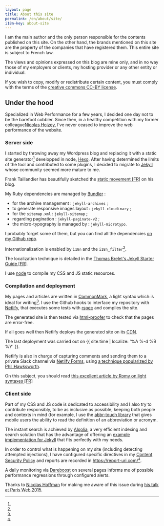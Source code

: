```yaml
---
layout: page
title: About this site
permalink: /en/about/site/
i18n-key: about-site
---
```


I am the main author and the only person responsible for the contents published
on this site. On the other hand, the brands mentioned on this site are the
property of the companies that have registered them. This entire site is subject
to French law.

The views and opinions expressed on this blog are mine only, and in no way those
of my employers or clients, my hosting provider or any other entity or
individual.

If you wish to copy, modify or redistribute certain content, you must comply
with the terms of the
[creative commons CC-BY license](http://creativecommons.org/licenses/by/3.0/).

## Under the hood

Specialized in Web Performance for a few years, I decided one day not to be the
barefoot cobbler. Since then, in a healthy competition with my former
colleague[Nicolas Hoizey](http://nicolas-hoizey.com/), I've never ceased to
improve the web performance of the website.

### Server side

I started by throwing away my Wordpress blog and replacing it with a static site
generator[^static] developped in node, [Hexo](https://github.com/hexojs/hexo).
After having determined the limits of the tool and contributed to some plugins,
I decided to migrate to [Jekyll](https://jekyllrb.com/) whose community seemed
more mature to me.

[^static]:

  Frank Taillandier has beautifully sketched the
  [static movement [FR]](http://frank.taillandier.me/2016/03/08/les-gestionnaires-de-contenu-statique/)
  on his blog.

My Ruby dependencies are managed by [Bundler](http://bundler.io/) :

- for the archive management : `jekyll-archives` ;
- to generate responsive images layout : `jekyll-cloudinary` ;
- for the `sitemap.xml` : `jekyll-sitemap` ;
- regarding pagination : `jekyll-paginate-v2` ;
- the micro-typography is managed by : `jekyll-microtypo`.

I probably forget some of them, but you can find all the dependencies
[on my Github repo](https://github.com/borisschapira/borisschapira.com/blob/master/Gemfile 'Jekyll code for BorisSchapira.com').

Internationalization is enabled by `i18n` and the `i18n_filter`[^2].

[^2]:

  The localization technique is detailed in the
  [Thomas Brelet's Jekyll Starter Guide [FR]](http://www.toam.fr/20-05-2013-guide-demarrage-jekyll/#localiser-jekyll).

I use [node](https://nodejs.org/) to compile my CSS and JS static resources.

### Compilation and deployment

My pages and articles are written in [CommonMark](https://commonmark.org/), a
light syntax which is ideal for writing[^3]. I use the Github hooks to interface
my repository with [Netlify](https://www.netlify.com/), that executes some tests
with [rspec](http://rspec.info/) and compiles the site.

The generated site is then tested via
[html-proofer](https://github.com/gjtorikian/html-proofer) to check that the
pages are error-free.

If all goes well then Netlify deploys the generated site on its
<abbr title="Content Delivery Network">CDN</abbr>.

The last deployment was carried out on
{{ site.time | localize: '%A %-d %B %Y' }}.

Netlify is also in charge of capturing comments and sending them to a private
Slack channel via [Netlify Forms](https://www.netlify.com/docs/form-handling/),
using
[a technique popularized by Phil Hawksworth](https://github.com/philhawksworth/jamstack-comments-engine).

[^3]:

  On this subject, you should read
  [this excellent article by Romy on light syntaxes [FR]](http://romy.tetue.net/syntaxes-legeres-pour-rediger)

### Client side

Part of my CSS and JS code is dedicated to accessibility and I also try to
contribute responsibly, to be as inclusive as possible, keeping both people and
contexts in mind (for example, I use the
[abbr-touch library](http://www.growingwiththeweb.com/2014/09/making-abbr-elements-touch-accessible.html)
that gives mobile users the ability to read the definition of an abbreviation or
acronym.

The instant search is achieved by [Algolia](https://www.algolia.com/), a very
efficient indexing and search solution that has the advantage of offering an
[example implementation for Jekyll](https://blog.algolia.com/instant-search-blog-documentation-jekyll-plugin/ 'Add instant search to your blog or documentation using our Jekyll plugin')
that fits perfectly with my needs.

In order to control what is happening on my site (including detecting attempted
injections), I have configured specific directives in my
[Content Security Policy](https://developer.mozilla.org/fr/docs/S%C3%A9curit%C3%A9curit%C3%A9/CSP)
and reports are recorded in <https://report-uri.com/>[^7].

A daily monitoring via [Dareboost](https://www.dareboost.com/) on several pages
informs me of possible performance regressions through configured alerts.

[^7]:

  Thanks to [Nicolas Hoffman](https://twitter.com/Nico3333fr) for making me
  aware of this issue during
  [his talk at Paris Web 2015](http://www.nicolas-hoffmann.net/content-security-policy-parisweb-2015/ 'CSP: Content Security Policy').
